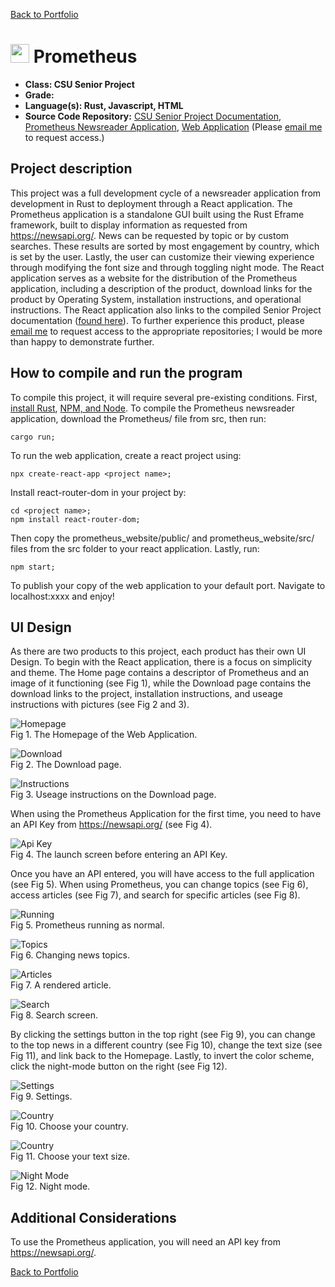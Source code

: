 [Back to Portfolio](./)

<img src="./images/Prometheus/prometheus_logo.png" style="width:30px"> Prometheus
===============

-   **Class: CSU Senior Project** 
-   **Grade:** 
-   **Language(s): Rust, Javascript, HTML** 
-   **Source Code Repository:** [CSU Senior Project Documentation](https://github.com/RicoNoSuave/CSU_Senior_Project), [Prometheus Newsreader Application](https://github.com/RicoNoSuave/Prometheus), [Web Application](https://github.com/RicoNoSuave/prometheus_website)
    (Please [email me](mailto:Ricardo.E.Harris@gmail.com?subject=GitHub%20Access) to request access.)

## Project description

This project was a full development cycle of a newsreader application from development in Rust to deployment through a React application. The Prometheus application is a standalone GUI built using the Rust Eframe framework, built to display information as requested from https://newsapi.org/. News can be requested by topic or by custom searches. These results are sorted by most engagement by country, which is set by the user. Lastly, the user can customize their viewing experience through modifying the font size and through toggling night mode. The React application serves as a website for the distribution of the Prometheus application, including a description of the product, download links for the product by Operating System, installation instructions, and operational instructions.
The React application also links to the compiled Senior Project documentation ([found here](https://github.com/RicoNoSuave/CSU_Senior_Project/blob/master/docs/Prometheus%20Full%20Documentation.md)). To further experience this product, please [email me](mailto:Ricardo.E.Harris@gmail.com?subject=GitHub%20Access) to request access to the appropriate repositories; I would be more than happy to demonstrate further.

## How to compile and run the program

To compile this project, it will require several pre-existing conditions. First, <a href="https://www.rust-lang.org/tools/install">install Rust</a>, 
<a href="https://docs.npmjs.com/downloading-and-installing-node-js-and-npm">NPM, and Node</a>. To compile the Prometheus newsreader application, download the Prometheus/ file from src, then run:
```
cargo run;
```
To run the web application, create a react project using:
```
npx create-react-app <project name>;
```
Install react-router-dom in your project by:
```
cd <project name>;
npm install react-router-dom;
```
Then copy the prometheus_website/public/ and prometheus_website/src/ files from the src folder to your react application. Lastly, run:
```
npm start;
```
To publish your copy of the web application to your default port. Navigate to localhost:xxxx and enjoy!


## UI Design

As there are two products to this project, each product has their own UI Design. To begin with the React application, there is a focus on simplicity and theme. The Home page contains a descriptor of Prometheus and an image of it functioning (see Fig 1), while the Download page contains the download links to the project, installation instructions, and useage instructions with pictures (see Fig 2 and 3).

![Homepage](images/Prometheus/Homepage.png)  
Fig 1. The Homepage of the Web Application.

![Download](images/Prometheus/Download.png)  
Fig 2. The Download page.

![Instructions](images/Prometheus/Useage.png)  
Fig 3. Useage instructions on the Download page.

When using the Prometheus Application for the first time, you need to have an API Key from https://newsapi.org/ (see Fig 4).

![Api Key](images/Prometheus/first_start.png)  
Fig 4. The launch screen before entering an API Key.

Once you have an API entered, you will have access to the full application (see Fig 5). When using Prometheus, you can change topics (see Fig 6), access articles (see Fig 7), and search for specific articles (see Fig 8).

![Running](images/Prometheus/running.png)  
Fig 5. Prometheus running as normal.

![Topics](images/Prometheus/headlines.png)  
Fig 6. Changing news topics.

![Articles](images/Prometheus/article.png)  
Fig 7. A rendered article.

![Search](images/Prometheus/search.png)  
Fig 8. Search screen.

By clicking the settings button in the top right (see Fig 9), you can change to the top news in a different country (see Fig 10), change the text size (see Fig 11), and link back to the Homepage. Lastly, to invert the color scheme, click the night-mode button on the right (see Fig 12).

![Settings](images/Prometheus/settings.png)  
Fig 9. Settings.

![Country](images/Prometheus/country.png)  
Fig 10. Choose your country.

![Country](images/Prometheus/text_size.png)  
Fig 11. Choose your text size.

![Night Mode](images/Prometheus/night_mode.png)  
Fig 12. Night mode.

## Additional Considerations

To use the Prometheus application, you will need an API key from https://newsapi.org/.

[Back to Portfolio](./)
